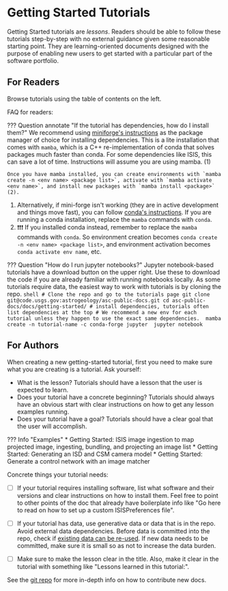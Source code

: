 # Getting Started Tutorials

Getting Started tutorials are *lessons*. Readers should be able to follow these tutorials step-by-step with no external guidance given some reasonable starting point. They are learning-oriented documents designed with the purpose of enabling new users to get started with a particular part of the software portfolio. 

## For Readers 
[comment]: <> (This is a good place to mention any places for someone to start looking in. Highlight specific docs with high value or that we identify readers commonly want to see. You can also put info for users trying to get notebooks/tutorials running)

Browse tutorials using the table of contents on the left. 

FAQ for readers:

??? Question annotate "If the tutorial has dependencies, how do I install them?"
	We recommend using [miniforge's instructions](https://github.com/conda-forge/miniforge#install) as the package manager of choice for installing dependencies. This is a lite installation that comes with `mamba`, which is a C++ re-implementation of conda that solves packages much faster than conda. For some dependencies like ISIS, this can save a lot of time. Instructions will assume you are using mamba. (1) 

    Once you have mamba installed, you can create environments with `mamba create -n <env name> <package list>`, activate with `mamba activate <env name>`, and install new packages with `mamba install <package>` (2). 
    
1. Alternatively, if mini-forge isn't working (they are in active development and things move fast), you can follow [conda's instructions](https://docs.anaconda.com/free/anaconda/install/). If you are running a conda installation, replace the `mamba` commands with `conda`.
2. :exclamation::exclamation::exclamation: If you installed conda instead, remember to replace the `mamba` commands with `conda`. So environment creation becomes `conda create -n <env name> <package list>`, and environment activation becomes `conda activate env name`, etc.
    

??? Question "How do I run jupyter notebooks?" 
    Jupyter notebook-based tutorials have a download button on the upper right. Use these to download the code if you are already familiar with running notebooks locally. As some tutorials require data, the easiest way to work with tutorials is by cloning the repo.
    ```shell
    # Clone the repo and go to the tutorials page
    git clone git@code.usgs.gov:astrogeology/asc-public-docs.git
    cd asc-public-docs/docs/getting-started/
    # install dependencies, tutorials often list dependencies at the top
    # We recommend a new env for each tutorial unless they happen to use the exact same dependencies. 
    mamba create -n tutorial-name -c conda-forge jupyter 
    jupyter notebook
    ``` 

## For Authors

When creating a new getting-started tutorial, first you need to make sure what you are creating is a tutorial. Ask yourself: 

* What is the lesson? Tutorials should have a lesson that the user is expected to learn. 
* Does your tutorial have a concrete beginning? Tutorials should always have an obvious start with clear instructions on how to get any lesson examples running. 
* Does your tutorial have a goal? Tutorials should have a clear goal that the user will accomplish. 

??? Info "Examples"
    * Getting Started: ISIS image ingestion to map projected image, ingesting, bundling, and projecting an image list 
    * Getting Started: Generating an ISD and CSM camera model
    * Getting Started: Generate a control network with an image matcher 

Concrete things your tutorial needs: 

- [ ] If your tutorial requires installing software, list what software and their versions and clear instructions on how to install them. Feel free to point to other points of the doc that already have boilerplate info like "Go here to read on how to set up a custom ISISPreferences file". 
- [ ] If your tutorial has data, use generative data or data that is in the repo. Avoid external data dependencies. Before data is committed into the repo, check if [existing data can be re-used](./data/). If new data needs to be committed, make sure it is small so as not to increase the data burden.   
- [ ] Make sure to make the lesson clear in the title. Also, make it clear in the tutorial with something like "Lessons learned in this tutorial:". 


See the [git repo](https://code.usgs.gov/astrogeology/asc-public-docs) for more in-depth info on how to contribute new docs. 
